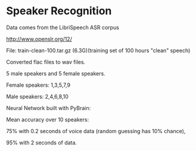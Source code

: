 # Speaker Recognition

Data comes from the LibriSpeech ASR corpus

http://www.openslr.org/12/

File: train-clean-100.tar.gz (6.3G)(training set of 100 hours "clean" speech) 

Converted flac files to wav files.

5 male speakers and 5 female speakers.

Female speakers: 1,3,5,7,9

Male speakers: 2,4,6,8,10

Neural Network built with PyBrain: 

Mean accuracy over 10 speakers: 

75% with 0.2 seconds of voice data (random guessing has 10% chance), 

95% with 2 seconds of data.

